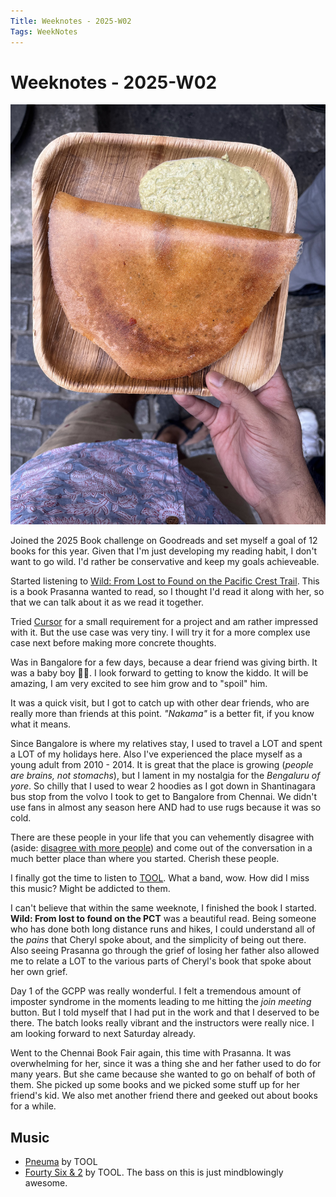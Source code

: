 ```yaml
---
Title: Weeknotes - 2025-W02
Tags: WeekNotes
---
```


# Weeknotes - 2025-W02

![Cover image for 2025-W02](/weeknotes/_images/cover-2025-w02.jpg)

Joined the 2025 Book challenge on Goodreads and set myself a goal of 12 books for this year. Given that I'm just developing my reading habit, I don't want to go wild. I'd rather be conservative and keep my goals achieveable.

Started listening to [Wild: From Lost to Found on the Pacific Crest Trail](https://www.goodreads.com/book/show/12262741-wild). This is a book Prasanna wanted to read, so I thought I'd read it along with her, so that we can talk about it as we read it together.

Tried [Cursor](https://www.cursor.com/) for a small requirement for a project and am rather impressed with it. But the use case was very tiny. I will try it for a more complex use case next before making more concrete thoughts.

Was in Bangalore for a few days, because a dear friend was giving birth. It was a baby boy 👦🏾. I look forward to getting to know the kiddo. It will be amazing, I am very excited to see him grow and to "spoil" him.

It was a quick visit, but I got to catch up with other dear friends, who are really more than friends at this point. _"Nakama"_ is a better fit, if you know what it means.

Since Bangalore is where my relatives stay, I used to travel a LOT and spent a LOT of my holidays here. Also I've experienced the place myself as a young adult from 2010 - 2014. It is great that the place is growing (_people are brains, not stomachs_), but I lament in my nostalgia for the _Bengaluru of yore_. So chilly that I used to wear 2 hoodies as I got down in Shantinagara bus stop from the volvo I took to get to Bangalore from Chennai. We didn't use fans in almost any season here AND had to use rugs because it was so cold.

There are these people in your life that you can vehemently disagree with (aside: [disagree with more people](https://shrayas.com/to-disagree-is-human)) and come out of the conversation in a much better place than where you started. Cherish these people. 

I finally got the time to listen to [TOOL](https://music.youtube.com/channel/UCW6FSIkA04g7pBvMXlnaKqg). What a band, wow. How did I miss this music? Might be addicted to them.

I can't believe that within the same weeknote, I finished the book I started. **Wild: From lost to found on the PCT** was a beautiful read. Being someone who has done both long distance runs and hikes, I could understand all of the _pains_ that Cheryl spoke about, and the simplicity of being out there. Also seeing Prasanna go through the grief of losing her father also allowed me to relate a LOT to the various parts of Cheryl's book that spoke about her own grief.

Day 1 of the GCPP was really wonderful. I felt a tremendous amount of imposter syndrome in the moments leading to me hitting the _join meeting_ button. But I told myself that I had put in the work and that I deserved to be there. The batch looks really vibrant and the instructors were really nice. I am looking forward to next Saturday already.

Went to the Chennai Book Fair again, this time with Prasanna. It was overwhelming for her, since it was a thing she and her father used to do for many years. But she came because she wanted to go on behalf of both of them. She picked up some books and we picked some stuff up for her friend's kid. We also met another friend there and geeked out about books for a while.

## Music

- [Pneuma](https://music.youtube.com/watch?v=FRURmhFE6BI) by TOOL
- [Fourty Six & 2](https://music.youtube.com/watch?v=gBnalcSi138) by TOOL. The bass on this is just mindblowingly awesome. 